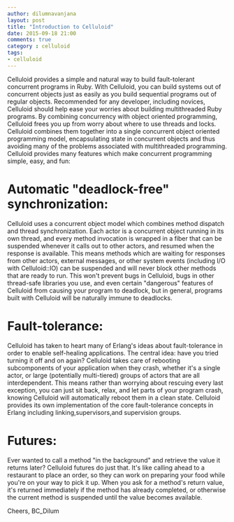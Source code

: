 ```yaml
---
author: dilumnavanjana
layout: post
title: "Introduction to Celluloid"
date: 2015-09-18 21:00
comments: true
category : celluloid
tags:
- celluloid
---
```


Celluloid provides a simple and natural way to build fault-tolerant concurrent programs in Ruby. With Celluloid, you can build systems out of concurrent objects just as easily as you build sequential programs out of regular objects. Recommended for any developer, including novices, Celluloid should help ease your worries about building multithreaded Ruby programs.
By combining concurrency with object oriented programming, Celluloid frees you up from worry about where to use threads and locks. Celluloid combines them together into a single concurrent object oriented programming model, encapsulating state in concurrent objects and thus avoiding many of the problems associated with multithreaded programming. Celluloid provides many
features which make concurrent programming simple, easy, and fun:

# Automatic "deadlock-free" synchronization:
Celluloid uses a concurrent object model which combines method dispatch and thread synchronization. Each actor is a concurrent object running in its own thread, and every method invocation is wrapped in a fiber that can be suspended whenever it calls
out to other actors, and resumed when the response is available. This means methods which are waiting for responses from other actors, external messages, or other system events (including I/O with Celluloid::IO) can be suspended and will never block other methods that are ready to run. This won't prevent bugs in Celluloid, bugs in other thread-safe libraries you use, and even certain "dangerous" features of Celluloid from causing your program to deadlock, but in general, programs built with Celluloid will be naturally immune to deadlocks.

# Fault-tolerance:
Celluloid has taken to heart many of Erlang's ideas about fault-tolerance in order to enable self-healing applications. The central idea: have you tried turning it off and on again? Celluloid takes care of rebooting subcomponents of your application when they crash, whether it's a single actor, or large (potentially multi-tiered) groups of actors that are all interdependent. This means rather than worrying about rescuing every last exception, you can just sit back, relax, and let parts of your program crash, knowing Celluloid will automatically reboot them in a clean state. Celluloid provides its own implementation of the core fault-tolerance concepts in Erlang including linking,supervisors,and supervision groups.

# Futures:
Ever wanted to call a method "in the background" and retrieve the value it returns later? Celluloid futures do just that. It's like calling ahead to a restaurant to place an order, so they can work on preparing your food while you're on your way to pick it up. When you ask for a method's return value, it's returned immediately if the method has already completed, or otherwise the current method is suspended until the value becomes available.

Cheers,
BC_Dilum
